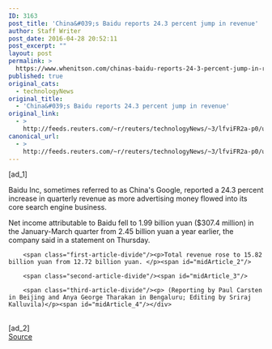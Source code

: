 ```yaml
---
ID: 3163
post_title: 'China&#039;s Baidu reports 24.3 percent jump in revenue'
author: Staff Writer
post_date: 2016-04-28 20:52:11
post_excerpt: ""
layout: post
permalink: >
  https://www.whenitson.com/chinas-baidu-reports-24-3-percent-jump-in-revenue/
published: true
original_cats:
  - technologyNews
original_title:
  - 'China&#039;s Baidu reports 24.3 percent jump in revenue'
original_link:
  - >
    http://feeds.reuters.com/~r/reuters/technologyNews/~3/lfviFR2a-p0/us-baidu-results-idUSKCN0XP2YH
canonical_url:
  - >
    http://feeds.reuters.com/~r/reuters/technologyNews/~3/lfviFR2a-p0/us-baidu-results-idUSKCN0XP2YH
---
```

 [ad_1]
<br><div id="articleText">
<span id="midArticle_start"/>

<span class="focusParagraph" readability="5"><p><span class="articleLocatio&lt;/span&gt;n">Baidu Inc, sometimes referred to as China's Google, reported a 24.3 percent increase in quarterly revenue as more advertising money flowed into its core search engine business.</span></p></span><span id="midArticle_0"/><p>Net income attributable to Baidu fell to 1.99 billion yuan  ($307.4 million) in the January-March quarter from 2.45 billion yuan a year earlier, the company said in a statement on Thursday.</p><span id="midArticle_1"/>
        
        <span class="first-article-divide"/><p>Total revenue rose to 15.82 billion yuan from 12.72 billion yuan. </p><span id="midArticle_2"/>
        
        <span class="second-article-divide"/><span id="midArticle_3"/>
        
        <span class="third-article-divide"/><p> (Reporting by Paul Carsten in Beijing and Anya George Tharakan in Bengaluru; Editing by Sriraj Kalluvila)</p><span id="midArticle_4"/></div>
<br>[ad_2]
<br><a href="http://feeds.reuters.com/~r/reuters/technologyNews/~3/lfviFR2a-p0/us-baidu-results-idUSKCN0XP2YH">Source </a>